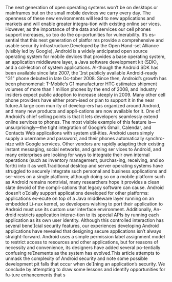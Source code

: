 The  next  generation  of  open operating  systems  won’t  be on  desktops  or  mainframes but on the small mobile devices we carry  every  day. The openness  of these  new environments  will  lead to  new  applications  and  markets and  will  enable  greater  integra-tion  with  existing  online  ser vices. However, as the importance of the data  and  services  our  cell  phones support increases, so too do the op-portunities for vulnerability. It’s es-sential that this next  generation  of platfor ms provide a comprehensive and usable secur ity infrastructure.Developed by the Open Hand-set Alliance (visibly led by Google), Android  is  a  widely  anticipated open  source  operating  system  for mobile devices that provides a base operating  system,  an  application middleware  layer,  a  Java  software development kit (SDK), and a col-lection  of  system  applications. Al-though the Android SDK has been available  since  late  2007, the  rst publicly  available  Android-ready “G1”  phone  debuted  in  late  Oc-tober 2008. Since then,  Android’s growth  has  been  phenomenal:  T-Mobile’s  G1  manufacturer  HTC estimates  shipment  volumes  of more than 1 million phones by the end of 2008, and industry insiders expect public adoption to increase steeply  in  2009.  Many  other  cell phone providers have either prom-ised  or  plan  to  support  it  in  the near future.A large com mun ity of develop-ers has organized around Android, and many new products and appli-cations are now available for it. One of Android’s chief selling points  is that  it  lets  developers  seamlessly extend  online  services  to  phones. The  most  visible  example  of  this feature  is—unsurprisingly—the  tight  integration  of  Google’s Gmail,  Calendar,  and  Contacts Web applications with system util-ities. Android users simply supply a username  and  password, and their phones  automatically  synchro-nize with  Google  services.  Other vendors  are  rapidly  adapting  their existing  instant  messaging,  social networks,  and gaming  ser vices  to Android, and many enterprises are looking for ways to integrate their own  internal  operations  (such  as inventory  management,  purchas-ing, receiving, and so forth) into it as well.Traditional  desktop  and  server operating  systems  have  struggled to securely integrate such personal and  business  applications  and  ser-vices on a single platform; although doing so on a mobile platform such as  Android  remains  nontrivial, many  researchers hope it provides a clean slate devoid of the compli-cations  that  legacy  software  can cause.  Android  doesn’t  ocially support  applications developed for other  platforms:  applications  ex-ecute on top of a Java middleware layer running on an embedded Li-nux kernel,  so developers wishing to port their application to Android must  use  its custom user  interface environment.  Additionally,  An-droid  restricts application  interac-tion to its special APIs by running each  application  as  its  own  user identity. Although  this  controlled interaction  has  several  benecial security  features,  our  experiences developing  Android  applications have revealed that designing secure applications  isn’t  always  straight-forward.  Android  uses  a  simple permission label assignment model to  restrict  access  to  resources  and other  applications,  but  for reasons of  necessity  and  convenience,  its designers  have  added  several  po-tentially  confusing  renements  as the system has evolved.This article attempts to unmask the complexity of Android security and note some possible development pit falls that occur when dening an application’s security. We conclude by attempting to draw some lessons and  identify  opportunities  for  fu-ture  enhancements that s
